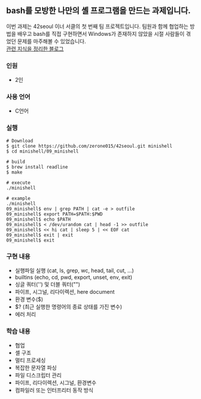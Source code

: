 ## bash를 모방한 나만의 셸 프로그램을 만드는 과제입니다.
이번 과제는 42seoul 이너 서클의 첫 번째 팀 프로젝트입니다. 팀원과 함께 협업하는 방법을 배우고 bash를 직접 구현하면서 Windows가 존재하지 않았을 시절 사람들이 겪었던 문제를 마주해볼 수 있었습니다.     
[관련 지식을 정리한 블로그](https://velog.io/@zerone015/series/minishell)  
### 인원
- 2인
### 사용 언어
- C언어
### 실행
```shell
# Download
$ git clone https://github.com/zerone015/42seoul.git minishell
$ cd minishell/09_minishell

# build
$ brew install readline
$ make        

# execute
./minishell

# example
./minishell
09_minishell$ env | grep PATH | cat -e > outfile
09_minishell$ export PATH=$PATH:$PWD
09_minishell$ echo $PATH
09_minishell$ < /dev/urandom cat | head -1 >> outfile
09_minishell$ << hi cat | sleep 5 | << EOF cat
09_minishell$ exit | exit
09_minishell$ exit
```
### 구현 내용
- 실행파일 실행 (cat, ls, grep, wc, head, tail, cut, ...)
- builtins (echo, cd, pwd, export, unset, env, exit)
- 싱글 쿼터('') 및 더블 쿼터("")
- 파이프, 시그널, 리다이렉션, here document
- 환경 변수($)
- $? (최근 실행한 명령어의 종료 상태를 가진 변수)
- 에러 처리
### 학습 내용
- 협업
- 셸 구조
- 멀티 프로세싱
- 복잡한 문자열 파싱
- 파일 디스크립터 관리
- 파이프, 리다이렉션, 시그널, 환경변수
- 컴파일러 또는 인터프리터 동작 방식
